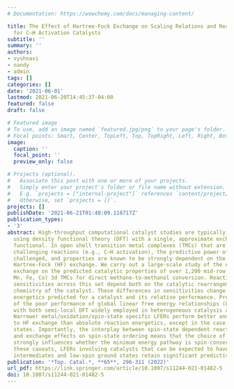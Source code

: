 ```yaml
---
# Documentation: https://wowchemy.com/docs/managing-content/

title: The Effect of Hartree-Fock Exchange on Scaling Relations and Reaction Energetics
  for C–H Activation Catalysts
subtitle: ''
summary: ''
authors:
- vyshnavi
- nandy
- admin
tags: []
categories: []
date: '2021-06-01'
lastmod: 2021-06-20T14:45:37-04:00
featured: false
draft: false

# Featured image
# To use, add an image named `featured.jpg/png` to your page's folder.
# Focal points: Smart, Center, TopLeft, Top, TopRight, Left, Right, BottomLeft, Bottom, BottomRight.
image:
  caption: ''
  focal_point: ''
  preview_only: false

# Projects (optional).
#   Associate this post with one or more of your projects.
#   Simply enter your project's folder or file name without extension.
#   E.g. `projects = ["internal-project"]` references `content/project/deep-learning/index.md`.
#   Otherwise, set `projects = []`.
projects: []
publishDate: '2021-06-21T01:48:09.118717Z'
publication_types:
- '3'
abstract: High-throughput computational catalyst studies are typically carried out
  using density functional theory (DFT) with a single, approximate exchange-correlation
  functional. In open shell transition metal complexes (TMCs) that are promising for
  challenging reactions (e.g., C–H activation), the predictive power of DFT has been
  challenged, and properties are known to be strongly dependent on the admixture of
  Hartree-Fock (HF) exchange. We carry out a large-scale study of the effect of HF
  exchange on the predicted catalytic properties of over 1,200 mid-row (i.e., Cr,
  Mn, Fe, Co) 3d TMCs for direct methane-to-methanol conversion. Reaction energetic
  sensitivities across this set depend both on the catalytic rearrangement and ligand
  chemistry of the catalyst. These differences in sensitivities change both the absolute
  energetics predicted for a catalyst and its relative performance. Previous observations
  of the poor performance of global linear free energy relationships (LFERs) hold
  with both semi-local DFT widely employed in heterogeneous catalysis and hybrid DFT.
  Narrower metal/oxidation/spin-state specific LFERs perform better and are less sensitive
  to HF exchange than absolute reaction energetics, except in the case of some intermediate/high-spin
  states. Importantly, the interplay between spin-state dependent reaction energetics
  and exchange effects on spin-state ordering means that the choice of DFT functional
  strongly influences whether the minimum energy pathway is spin-conserved. Despite
  these caveats, LFERs involving catalysts that can be expected to have closed shell
  intermediates and low-spin ground states retain significant predictive power.
publication: '*Top. Catal.*, **65**, 296-311 (2022)'
url_pdf: https://link.springer.com/article/10.1007/s11244-021-01482-5
doi: 10.1007/s11244-021-01482-5
---
```

